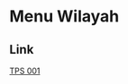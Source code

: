 # Menu Wilayah

## Link

[TPS 001](https://github.com/gigit-pemilu/pemilu-2024-81-maluku/tree/main/pilpres/hitung-suara/sub/81-maluku/sub/08-maluku-barat-daya/sub/06-wetar/sub/2023-hiay/sub/001-tps)

